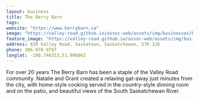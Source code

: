 ```yaml
---
layout: business
title: The Berry Barn
tags:
website: "https://www.berrybarn.ca"
image: "https://valley-road.github.io/assoc-web/assets/img/businesses/hero-berry-barn.jpg"
feature_image: "https://valley-road.github.io/assoc-web/assets/img/businesses/image-berry-barn.jpg"
address: 830 Valley Road, Saskatoon, Saskatchewan, S7K 3J6
phone: 306-978-9797
longlat: -106.746313,51.996062
---
```

For over 20 years The Berry Barn has been a staple of the Valley Road community. Natalie and Grant created a relaxing gat-away just minutes from the city, with home-style cooking served in the country-style dinning room and on the patio, and beautiful views of the South Saskatchewan River.
